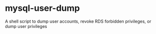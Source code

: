 # mysql-user-dump
A shell script to dump user accounts, revoke RDS forbidden privileges, or dump user privileges
